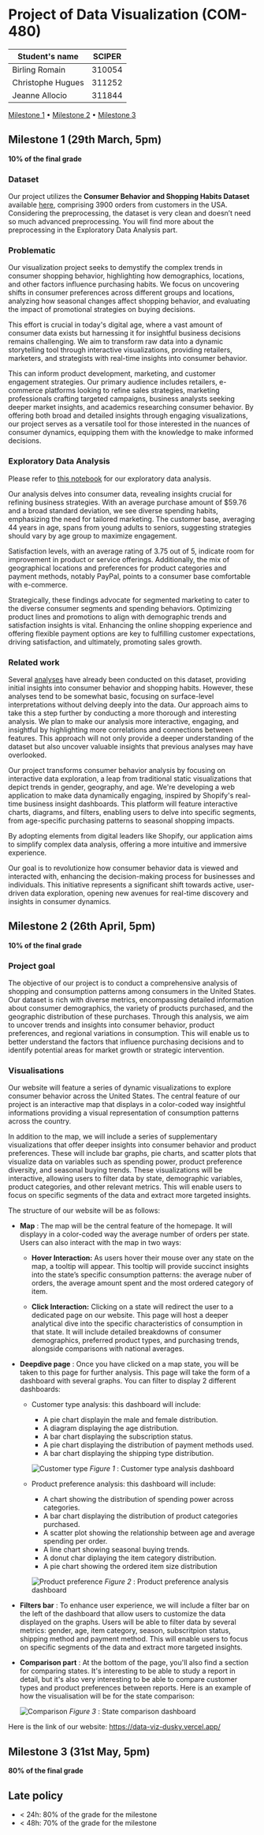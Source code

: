 # Project of Data Visualization (COM-480)

| Student's name | SCIPER |
| -------------- | ------ |
| Birling Romain | 310054|
| Christophe Hugues | 311252|
| Jeanne Allocio | 311844 |

[Milestone 1](#milestone-1) • [Milestone 2](#milestone-2) • [Milestone 3](#milestone-3)

## Milestone 1 (29th March, 5pm)

**10% of the final grade**

### Dataset

Our project utilizes the **Consumer Behavior and Shopping Habits Dataset** available [here](https://www.kaggle.com/datasets/zeesolver/consumer-behavior-and-shopping-habits-dataset), comprising 3900 orders from customers in the USA.
Considering the preprocessing, the dataset is very clean and doesn’t need so much advanced preprocessing. You will find more about the preprocessing in the Exploratory Data Analysis part. 

### Problematic

Our visualization project seeks to demystify the complex trends in consumer shopping behavior, highlighting how demographics, locations, and other factors influence purchasing habits. We focus on uncovering shifts in consumer preferences across different groups and locations, analyzing how seasonal changes affect shopping behavior, and evaluating the impact of promotional strategies on buying decisions. 

This effort is crucial in today's digital age, where a vast amount of consumer data exists but harnessing it for insightful business decisions remains challenging. We aim to transform raw data into a dynamic storytelling tool through interactive visualizations, providing retailers, marketers, and strategists with real-time insights into consumer behavior. 

This can inform product development, marketing, and customer engagement strategies. Our primary audience includes retailers, e-commerce platforms looking to refine sales strategies, marketing professionals crafting targeted campaigns, business analysts seeking deeper market insights, and academics researching consumer behavior. By offering both broad and detailed insights through engaging visualizations, our project serves as a versatile tool for those interested in the nuances of consumer dynamics, equipping them with the knowledge to make informed decisions.

### Exploratory Data Analysis

Please refer to [this notebook](dataviz.ipynb) for our exploratory data analysis.

Our analysis delves into consumer data, revealing insights crucial for refining business strategies. With an average purchase amount of $59.76 and a broad standard deviation, we see diverse spending habits, emphasizing the need for tailored marketing. The customer base, averaging 44 years in age, spans from young adults to seniors, suggesting strategies should vary by age group to maximize engagement.

Satisfaction levels, with an average rating of 3.75 out of 5, indicate room for improvement in product or service offerings. Additionally, the mix of geographical locations and preferences for product categories and payment methods, notably PayPal, points to a consumer base comfortable with e-commerce.

Strategically, these findings advocate for segmented marketing to cater to the diverse consumer segments and spending behaviors. Optimizing product lines and promotions to align with demographic trends and satisfaction insights is vital. Enhancing the online shopping experience and offering flexible payment options are key to fulfilling customer expectations, driving satisfaction, and ultimately, promoting sales growth.

### Related work

Several [analyses](https://www.kaggle.com/datasets/zeesolver/consumer-behavior-and-shopping-habits-dataset/code) have already been conducted on this dataset, providing initial insights into consumer behavior and shopping habits. However, these analyses tend to be somewhat basic, focusing on surface-level interpretations without delving deeply into the data. Our approach aims to take this a step further by conducting a more thorough and interesting analysis. We plan to make our analysis more interactive, engaging, and insightful by highlighting more correlations and connections between features. This approach will not only provide a deeper understanding of the dataset but also uncover valuable insights that previous analyses may have overlooked.

Our project transforms consumer behavior analysis by focusing on interactive data exploration, a leap from traditional static visualizations that depict trends in gender, geography, and age. We're developing a web application to make data dynamically engaging, inspired by Shopify's real-time business insight dashboards. This platform will feature interactive charts, diagrams, and filters, enabling users to delve into specific segments, from age-specific purchasing patterns to seasonal shopping impacts.

By adopting elements from digital leaders like Shopify, our application aims to simplify complex data analysis, offering a more intuitive and immersive experience.

Our goal is to revolutionize how consumer behavior data is viewed and interacted with, enhancing the decision-making process for businesses and individuals. This initiative represents a significant shift towards active, user-driven data exploration, opening new avenues for real-time discovery and insights in consumer dynamics.

## Milestone 2 (26th April, 5pm)

**10% of the final grade**

### Project goal 

The objective of our project is to conduct a comprehensive analysis of shopping and consumption patterns among consumers in the United States. Our dataset is rich with diverse metrics, encompassing detailed information about consumer demographics, the variety of products purchased, and the geographic distribution of these purchases. Through this analysis, we aim to uncover trends and insights into consumer behavior, product preferences, and regional variations in consumption. This will enable us to better understand the factors that influence purchasing decisions and to identify potential areas for market growth or strategic intervention. 

### Visualisations

Our website will feature a series of dynamic visualizations to explore consumer behavior across the United States. The central feature of our project is an interactive map that displays in a color-coded way insightful informations providing a visual representation of consumption patterns across the country. 

In addition to the map, we will include a series of supplementary visualizations that offer deeper insights into consumer behavior and product preferences. These will include bar graphs, pie charts, and scatter plots that visualize data on variables such as spending power, product preference diversity, and seasonal buying trends. These visualizations will be interactive, allowing users to filter data by state, demographic variables, product categories, and other relevant metrics. This will enable users to focus on specific segments of the data and extract more targeted insights.

The structure of our website will be as follows:


- **Map** : The map will be the central feature of the homepage. It will displayy in a color-coded way the average number of orders per state. Users can also interact with the map in two ways:
  
  - **Hover Interaction:** As users hover their mouse over any state on the map, a tooltip will appear. This tooltip will provide succinct insights into the state’s specific consumption patterns: the average nuber of orders, the average amount spent and the most ordered category of item. 

  - **Click Interaction:** Clicking on a state will redirect the user to a dedicated page on our website. This page will host a deeper analytical dive into the specific characteristics of consumption in that state. It will include detailed breakdowns of consumer demographics, preferred product types, and purchasing trends, alongside comparisons with national averages.

<!-- ![map](images/map.png) -->

- **Deepdive page** : Once you have clicked on a map state, you will be taken to this page for further analysis. This page will take the form of a dashboard with several graphs. You can filter to display 2 different dashboards: 
  - Customer type analysis: this dashboard will include: 
    - A pie chart displayin the male and female distribution. 
    -	A diagram displaying the age distribution.
    -	A bar chart displaying the subscription status.
    -	A pie chart displaying the distribution of payment methods used. 
    -	A bar chart displaying the shipping type distribution.
      
    ![Customer type](image/customer%20type.png)
    *Figure 1* : Customer type analysis dashboard

  - Product preference analysis: this dashboard will include: 
    - A chart showing the distribution of spending power across categories.
    - A bar chart displaying the distribution of product categories purchased.
    - A scatter plot showing the relationship between age and average spending per order.
    - A line chart showing seasonal buying trends.
    - A donut char diplaying the item category distribution.
    - A pie chart showing the ordered item size distribution 
    
    ![Product preference](image/product%20preference.png)
    *Figure 2* : Product preference analysis dashboard

- **Filters bar** : To enhance user experience, we will include a filter bar on the left of the dashboard that allow users to customize the data displayed on the graphs. Users will be able to filter data by several metrics: gender, age, item category, season, subscritpion status, shipping method and payment method. This will enable users to focus on specific segments of the data and extract more targeted insights.
  
<!-- ![filters](images/filters.jpg) -->
- **Comparison part** : At the bottom of the page, you'll also find a section for comparing states. It's interesting to be able to study a report in detail, but it's also very interesting to be able to compare customer types and product preferences between reports. Here is an example of how the visualisation will be for the state comparison: 

  ![Comparison](image/state%20comparison.png)
  *Figure 3* : State comparison dashboard

<!-- ![compact](images/compact.jpg) -->
<!-- ![compare](images/compare.jpg) -->

Here is the link of our website: https://data-viz-dusky.vercel.app/

## Milestone 3 (31st May, 5pm)

**80% of the final grade**


## Late policy

- < 24h: 80% of the grade for the milestone
- < 48h: 70% of the grade for the milestone

